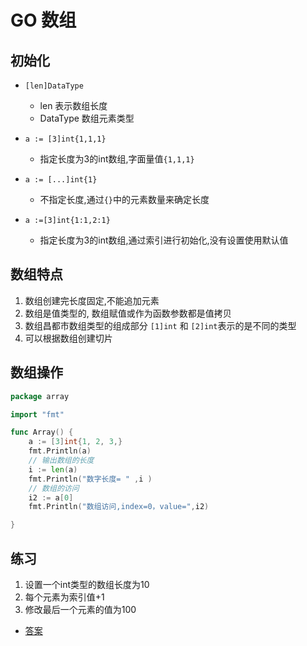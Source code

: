 # GO 数组
## 初始化
- `[len]DataType`
    - len 表示数组长度
    - DataType 数组元素类型

- `a := [3]int{1,1,1}` 
    - 指定长度为3的int数组,字面量值`{1,1,1}`
- `a := [...]int{1}`
    - 不指定长度,通过`{}`中的元素数量来确定长度
- `a :=[3]int{1:1,2:1}`
    - 指定长度为3的int数组,通过索引进行初始化,没有设置使用默认值


## 数组特点
1. 数组创建完长度固定,不能追加元素
1. 数组是值类型的, 数组赋值或作为函数参数都是值拷贝
1. 数组昌都市数组类型的组成部分 `[1]int` 和 `[2]int`表示的是不同的类型
1. 可以根据数组创建切片

## 数组操作

```go
package array

import "fmt"

func Array() {
	a := [3]int{1, 2, 3,}
	fmt.Println(a)
	// 输出数组的长度
	i := len(a)
	fmt.Println("数字长度= " ,i )
	// 数组的访问
	i2 := a[0]
	fmt.Println("数组访问,index=0，value=",i2)

}

```

## 练习
1. 设置一个int类型的数组长度为10
1. 每个元素为索引值+1
1. 修改最后一个元素的值为100
- [答案](/src/Answer/ArrayAnswer.go)